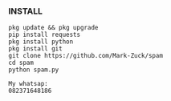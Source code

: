 ### INSTALL
````
pkg update && pkg upgrade
pip install requests
pkg install python
pkg install git
git clone https://github.com/Mark-Zuck/spam
cd spam
python spam.py
````
````
My whatsap:
082371648186
````
